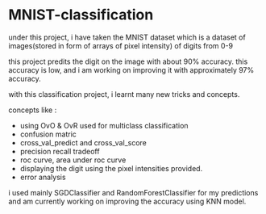 # MNIST-classification

under this project, i have taken the MNIST dataset which is a dataset of images(stored in form of arrays of pixel intensity) of digits from 0-9

this project predits the digit on the image with about 90% accuracy. 
this accuracy is low, and i am working on improving it with approximately 97% accuracy. 

with this classification project, i learnt many new tricks and concepts.

concepts like :
- using OvO & OvR used for multiclass classification
- confusion matric
- cross_val_predict and cross_val_score
- precision recall tradeoff
- roc curve, area under roc curve
- displaying the digit using the pixel intensities provided.
- error analysis


i used mainly SGDClassifier and RandomForestClassifier for my predictions and am currently working on improving the accuracy using KNN model.
